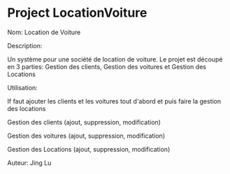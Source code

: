 # Project LocationVoiture
Nom: Location de Voiture

Description:

Un système pour une société de location de voiture. Le projet est découpé en 3 parties: Gestion  des clients, Gestion des voitures et Gestion des Locations

Utilisation:

If faut ajouter les clients et les voitures tout d'abord et puis faire la gestion des locations

Gestion  des clients (ajout, suppression, modification)

Gestion des voitures (ajout, suppression, modification)

Gestion des Locations (ajout, suppression, modification)


Auteur: Jing Lu
